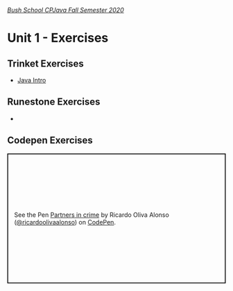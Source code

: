 [_Bush School CPJava Fall Semester 2020_](https://chandrunarayan.github.io/cpjava/)

# Unit 1 - Exercises

## Trinket Exercises
* [Java Intro](JavaBasics.html)

## Runestone Exercises
* 

## Codepen Exercises
<p class="codepen" data-height="300" data-theme-id="light" data-default-tab="css,result" data-user="ricardoolivaalonso" data-slug-hash="rNeeJWb" style="height: 300px; box-sizing: border-box; display: flex; align-items: center; justify-content: center; border: 2px solid; margin: 1em 0; padding: 1em;" data-pen-title="Partners in crime">
  <span>See the Pen <a href="https://codepen.io/ricardoolivaalonso/pen/rNeeJWb">
  Partners in crime</a> by Ricardo Oliva Alonso (<a href="https://codepen.io/ricardoolivaalonso">@ricardoolivaalonso</a>)
  on <a href="https://codepen.io">CodePen</a>.</span>
</p>
<script async src="https://static.codepen.io/assets/embed/ei.js"></script>